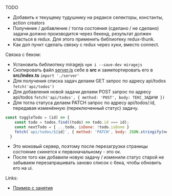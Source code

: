 TODO
- Добавить к текущему тудушнику на редаксе селекторы, константы, action creators
- Получение / добавление / тогла состояния (сделано / не сделано) задачи должно производится через бекенд, результат должен класться в redux. Для этого применить библиотеку redux-thunk.
- Как доп пункт сделать связку с redux через хуки, вместо connect.

Связка с беком:
- Установить библиотеку miragejs `npm i --save-dev miragejs`
- Скопировать файл [server.js](https://github.com/fetchMachine/tms-js-pro/blob/main/hms/misc/server.js) себе в **src** и заимпортировать его в **src/index.ts** `import './server'`
- Для получения списка задач делаем GET запрос по адресу api/todos `fetch('api/todos')`
- Для добавления новой задачи делаем POST запрос по адресу api/todos `fetch('api/todos', { method: 'POST', body: ТЕКС_ЗАДАЧИ })`
- Для тогла статуса делаем PATCH запрос по адресу api/todos/:id, передавая изменённую (переключенный статус) задачу.
```javascript
const toggleTodo = (id) => {
    const todo = todos.find((todo) => todo.id === id);
    const nextTodo = { ...todo, isDone: !todo.isDone }
    fetch(`api/todos/${id}`, { method: 'PATCH', body: JSON.stringify(nextTodo) });
  }
```
- Это моковый сервер, поэтому после перезагрузки страницы состояние скинется к первоначальному - это ок.
- После того как добавили новую задачу / изменили статус старой не забываем перезапрашивать заново список с бека, чтобы обновить его на ui.

Links:
- [Пример с занятия](https://codesandbox.io/s/kind-moon-6hhj6)
